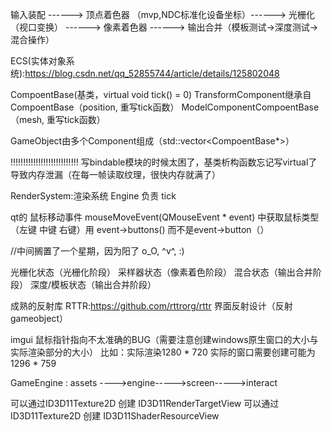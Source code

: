 输入装配 ------> 顶点着色器 （mvp,NDC标准化设备坐标）------> 光栅化（视口变换） ------> 像素着色器 ------> 输出合并（模板测试→深度测试→混合操作）

ECS(实体对象系统):https://blog.csdn.net/qq_52855744/article/details/125802048

CompoentBase(基类，virtual void tick() = 0)
TransformComponent继承自CompoentBase（position, 重写tick函数）
ModelComponentCompoentBase（mesh, 重写tick函数）

GameObject由多个Component组成（std::vector<CompoentBase*>）


!!!!!!!!!!!!!!!!!!!!!!!!!!!
写bindable模块的时候太困了，基类析构函数忘记写virtual了导致内存泄漏（在每一帧读取纹理，很快内存就满了）

RenderSystem:渲染系统
Engine 负责 tick


qt的 鼠标移动事件 mouseMoveEvent(QMouseEvent * event) 中获取鼠标类型（左键 中键 右键）用 event->buttons() 而不是event->button（）

//中间搁置了一个星期，因为阳了 o_O, ^v^, :)

光栅化状态（光栅化阶段）
采样器状态（像素着色阶段）
混合状态（输出合并阶段）
深度/模板状态（输出合并阶段）

成熟的反射库 RTTR:https://github.com/rttrorg/rttr
界面反射设计（反射gameobject）

imgui 鼠标指针指向不太准确的BUG（需要注意创建windows原生窗口的大小与实际渲染部分的大小）
比如：实际渲染1280 * 720 实际的窗口需要创建可能为1296 * 759


GameEngine : assets ---->engine----->screen----->interact
					
可以通过ID3D11Texture2D 创建 ID3D11RenderTargetView
可以通过ID3D11Texture2D 创建 ID3D11ShaderResourceView